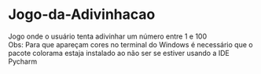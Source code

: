 # Jogo-da-Adivinhacao
Jogo onde o usuário tenta adivinhar um número entre 1 e 100 <br>
Obs: Para que apareçam cores no terminal do Windows é necessário que o pacote colorama estaja instalado ao não ser se estiver usando a IDE Pycharm

